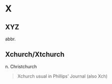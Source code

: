 # X

## XYZ

abbr. 

## Xchurch/Xtchurch

n. Christchurch
> Xchurch usual in Phillips' Journal (also Xch)

